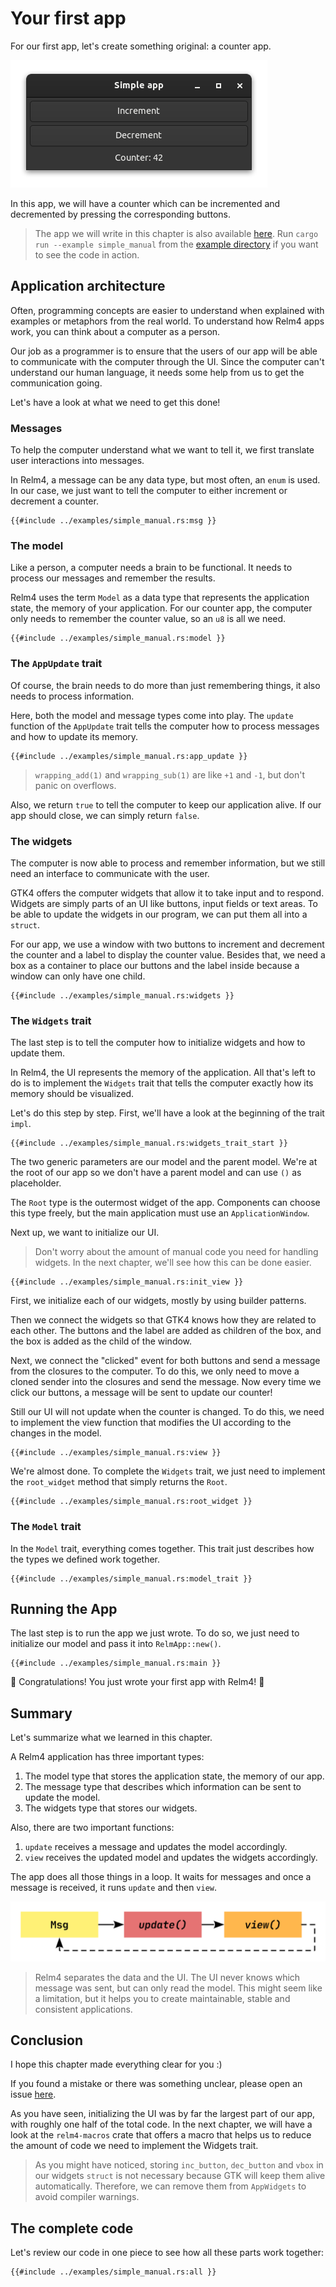 # Your first app

For our first app, let's create something original: a counter app.

![App screenshot dark](img/screenshots/simple-dark.png)

In this app, we will have a counter which can be incremented and decremented by pressing the corresponding buttons.

> The app we will write in this chapter is also available [here](https://github.com/AaronErhardt/relm4/blob/main/relm4-examples/examples/simple_manual.rs). Run `cargo run --example simple_manual` from the [example directory](https://github.com/AaronErhardt/relm4/tree/main/relm4-examples) if you want to see the code in action.

## Application architecture

Often, programming concepts are easier to understand when explained with examples or metaphors from the real world. To understand how Relm4 apps work, you can think about a computer as a person.

Our job as a programmer is to ensure that the users of our app will be able to communicate with the computer through the UI. Since the computer can't understand our human language, it needs some help from us to get the communication going. 

Let's have a look at what we need to get this done!

### Messages

To help the computer understand what we want to tell it, we first translate user interactions into messages.

In Relm4, a message can be any data type, but most often, an `enum` is used. In our case, we just want to tell the computer to either increment or decrement a counter.

```rust,no_run,noplayground
{{#include ../examples/simple_manual.rs:msg }}
```

### The model

Like a person, a computer needs a brain to be functional. It needs to process our messages and remember the results.

Relm4 uses the term `Model` as a data type that represents the application state, the memory of your application. For our counter app, the computer only needs to remember the counter value, so an `u8` is all we need.

```rust,no_run,noplayground
{{#include ../examples/simple_manual.rs:model }}
```

### The `AppUpdate` trait

Of course, the brain needs to do more than just remembering things, it also needs to process information.

Here, both the model and message types come into play. The `update` function of the `AppUpdate` trait tells the computer how to process messages and how to update its memory.

```rust,no_run,noplayground
{{#include ../examples/simple_manual.rs:app_update }}
```

> `wrapping_add(1)` and `wrapping_sub(1)` are like `+1`  and `-1`, but don't panic on overflows.

Also, we return `true` to tell the computer to keep our application alive. If our app should close, we can simply return `false`.


### The widgets

The computer is now able to process and remember information, but we still need an interface to communicate with the user.

GTK4 offers the computer widgets that allow it to take input and to respond. Widgets are simply parts of an UI like buttons, input fields or text areas. To be able to update the widgets in our program, we can put them all into a `struct`.

For our app, we use a window with two buttons to increment and decrement the counter and a label to display the counter value. Besides that, we need a box as a container to place our buttons and the label inside because a window can only have one child.

```rust,no_run,noplayground
{{#include ../examples/simple_manual.rs:widgets }}
```

### The `Widgets` trait

The last step is to tell the computer how to initialize widgets and how to update them.

In Relm4, the UI represents the memory of the application. All that's left to do is to implement the `Widgets` trait that tells the computer exactly how its memory should be visualized.

Let's do this step by step. First, we'll have a look at the beginning of the trait `impl`.

```rust,no_run,noplayground
{{#include ../examples/simple_manual.rs:widgets_trait_start }}
```

The two generic parameters are our model and the parent model. We're at the root of our app so we don't have a parent model and can use `()` as placeholder.

The `Root` type is the outermost widget of the app. Components can choose this type freely, but the main application must use an `ApplicationWindow`.

Next up, we want to initialize our UI.

> Don't worry about the amount of manual code you need for handling widgets. In the next chapter, we'll see how this can be done easier.

```rust,no_run,noplayground
{{#include ../examples/simple_manual.rs:init_view }}
```

First, we initialize each of our widgets, mostly by using builder patterns.

Then we connect the widgets so that GTK4 knows how they are related to each other. The buttons and the label are added as children of the box, and the box is added as the child of the window.

Next, we connect the "clicked" event for both buttons and send a message from the closures to the computer. To do this, we only need to move a cloned sender into the closures and send the message. Now every time we click our buttons, a message will be sent to update our counter!

Still our UI will not update when the counter is changed. To do this, we need to implement the view function that modifies the UI according to the changes in the model.

```rust,no_run,noplayground
{{#include ../examples/simple_manual.rs:view }}
```

We're almost done. To complete the `Widgets` trait, we just need to implement the `root_widget` method that simply returns the `Root`.

```rust,no_run,noplayground
{{#include ../examples/simple_manual.rs:root_widget }}
```


### The `Model` trait

In the `Model` trait, everything comes together. This trait just describes how the types we defined work together.

```rust,no_run,noplayground
{{#include ../examples/simple_manual.rs:model_trait }}
```


## Running the App

The last step is to run the app we just wrote. To do so, we just need to initialize our model and pass it into `RelmApp::new()`.

```rust,no_run,noplayground
{{#include ../examples/simple_manual.rs:main }}
```

🎉 Congratulations! You just wrote your first app with Relm4! 🎉

## Summary

Let's summarize what we learned in this chapter.

A Relm4 application has three important types:

1. The model type that stores the application state, the memory of our app.
2. The message type that describes which information can be sent to update the model.
3. The widgets type that stores our widgets.

Also, there are two important functions:

1. `update` receives a message and updates the model accordingly.
2. `view` receives the updated model and updates the widgets accordingly.

The app does all those things in a loop. It waits for messages and once a message is received, it runs `update` and then `view`.

![relm update loop](img/update_loop.svg)

> Relm4 separates the data and the UI. The UI never knows which message was sent, but can only read the model. This might seem like a limitation, but it helps you to create maintainable, stable and consistent applications.

## Conclusion

I hope this chapter made everything clear for you :)

If you found a mistake or there was something unclear, please open an issue [here](https://github.com/AaronErhardt/relm4/issues).

As you have seen, initializing the UI was by far the largest part of our app, with roughly one half of the total code. In the next chapter, we will have a look at the `relm4-macros` crate that offers a macro that helps us to reduce the amount of code we need to implement the Widgets trait.

> As you might have noticed, storing `inc_button`, `dec_button` and `vbox` in our widgets `struct` is not necessary because GTK will keep them alive automatically. Therefore, we can remove them from `AppWidgets` to avoid compiler warnings.

## The complete code

Let's review our code in one piece to see how all these parts work together:

```rust,no_run,noplayground
{{#include ../examples/simple_manual.rs:all }}
```
